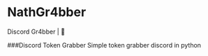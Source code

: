 # NathGr4bber
Discord Gr4bber |  👾



###Discord Token Grabber 
<a> Simple token grabber discord in python</a>
